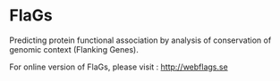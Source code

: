 # FlaGs
Predicting protein functional association by analysis of conservation of genomic context (Flanking Genes).

For online version of FlaGs, please visit : http://webflags.se
